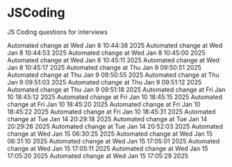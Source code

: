 # JSCoding
JS Coding questions for interviews

Automated change at Wed Jan  8 10:44:38 2025
Automated change at Wed Jan  8 10:44:53 2025
Automated change at Wed Jan  8 10:45:00 2025
Automated change at Wed Jan  8 10:45:11 2025
Automated change at Wed Jan  8 10:45:17 2025
Automated change at Thu Jan  9 09:50:51 2025
Automated change at Thu Jan  9 09:50:55 2025
Automated change at Thu Jan  9 09:51:03 2025
Automated change at Thu Jan  9 09:51:12 2025
Automated change at Thu Jan  9 09:51:18 2025
Automated change at Fri Jan 10 18:45:12 2025
Automated change at Fri Jan 10 18:45:15 2025
Automated change at Fri Jan 10 18:45:20 2025
Automated change at Fri Jan 10 18:45:22 2025
Automated change at Fri Jan 10 18:45:31 2025
Automated change at Tue Jan 14 20:29:18 2025
Automated change at Tue Jan 14 20:29:26 2025
Automated change at Tue Jan 14 20:52:03 2025
Automated change at Wed Jan 15 06:30:25 2025
Automated change at Wed Jan 15 06:31:10 2025
Automated change at Wed Jan 15 17:05:01 2025
Automated change at Wed Jan 15 17:05:11 2025
Automated change at Wed Jan 15 17:05:20 2025
Automated change at Wed Jan 15 17:05:29 2025
